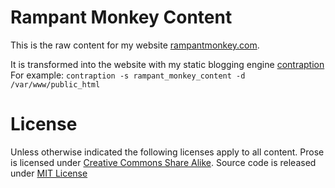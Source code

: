 # Rampant Monkey Content

This is the raw content for my website [rampantmonkey.com](http://rampantmonkey.com).

It is transformed into the website with my static blogging engine [contraption](https://github.com/rampantmonkey/contraption)
For example: `contraption -s rampant_monkey_content -d /var/www/public_html`

# License

Unless otherwise indicated the following licenses apply to all content.
Prose is licensed under [Creative Commons Share Alike](http://creativecommons.org/licenses/by-sa/4.0/legalcode).
Source code is released under [MIT License](http://opensource.org/licenses/MIT)
